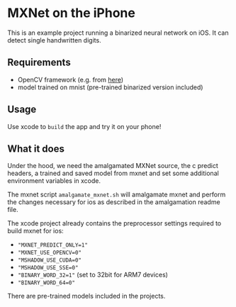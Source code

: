 # MXNet on the iPhone

This is an example project running a binarized neural network on iOS. It can detect single handwritten digits.

## Requirements

- OpenCV framework (e.g. from [here](https://github.com/Fl0p/OpenCV-iOS))
- model trained on mnist (pre-trained binarized version included)

## Usage

Use xcode to ``build`` the app and try it on your phone!

## What it does

Under the hood, we need the amalgamated MXNet source, the c predict headers, a trained and saved model from mxnet and set some additional environment variables in xcode.

The mxnet script ``amalgamate_mxnet.sh`` will amalgamate mxnet and perform the changes necessary for ios as described in the amalgamation readme file.

The xcode project already contains the preprocessor settings required to build mxnet for ios:
- ``"MXNET_PREDICT_ONLY=1"``
- ``"MXNET_USE_OPENCV=0"``
- ``"MSHADOW_USE_CUDA=0"``
- ``"MSHADOW_USE_SSE=0"``
- ``"BINARY_WORD_32=1"`` (set to 32bit for ARM7 devices)
- ``"BINARY_WORD_64=0"``

There are pre-trained models included in the projects.
